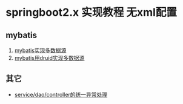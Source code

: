 # springboot2.x 实现教程 无xml配置


## mybatis
1. [mybatis实现多数据源](https://github.com/KimRasak/spring-annotation-learning/tree/master/mybatis-multi-datasource)
2. [mybatis用druid实现多数据源](https://github.com/KimRasak/spring-annotation-learning/tree/master/mybatis-multi-datasource-druid) 

## 其它
- [service/dao/controller的统一异常处理]()